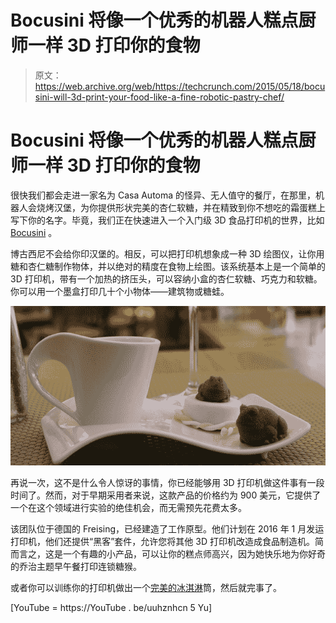 # Bocusini 将像一个优秀的机器人糕点厨师一样 3D 打印你的食物 

> 原文：<https://web.archive.org/web/https://techcrunch.com/2015/05/18/bocusini-will-3d-print-your-food-like-a-fine-robotic-pastry-chef/>

# Bocusini 将像一个优秀的机器人糕点厨师一样 3D 打印你的食物

很快我们都会走进一家名为 Casa Automa 的怪异、无人值守的餐厅，在那里，机器人会烧烤汉堡，为你提供形状完美的杏仁软糖，并在精致到你不想吃的霜蛋糕上写下你的名字。毕竟，我们正在快速进入一个入门级 3D 食品打印机的世界，比如 [Bocusini](https://web.archive.org/web/20221208041256/https://www.kickstarter.com/projects/2028227986/bocusini-worlds-first-plug-and-play-3d-food-printi) 。

博古西尼不会给你印汉堡的。相反，可以把打印机想象成一种 3D 绘图仪，让你用糖和杏仁糖制作物体，并以绝对的精度在食物上绘图。该系统基本上是一个简单的 3D 打印机，带有一个加热的挤压头，可以容纳小盒的杏仁软糖、巧克力和软糖。你可以用一个墨盒打印几十个小物体——建筑物或糖蛙。

![ed48a328750de1d0215ebd836c72b73d_original](img/c211febc368ad2479f9bf434c03cc957.png)

再说一次，这不是什么令人惊讶的事情，你已经能够用 3D 打印机做这件事有一段时间了。然而，对于早期采用者来说，这款产品的价格约为 900 美元，它提供了一个在这个领域进行实验的绝佳机会，而无需预先花费太多。

该团队位于德国的 Freising，已经建造了工作原型。他们计划在 2016 年 1 月发运打印机，他们还提供“黑客”套件，允许您将其他 3D 打印机改造成食品制造机。简而言之，这是一个有趣的小产品，可以让你的糕点师高兴，因为她快乐地为你好奇的乔治主题早午餐打印连锁糖猴。

或者你可以训练你的打印机做出一个[完美的冰淇淋](https://web.archive.org/web/20221208041256/http://3dprint.com/66147/soft-serve-printer-ice-cream/)筒，然后就完事了。

[YouTube = https://YouTube . be/uuhznhcn 5 Yu]